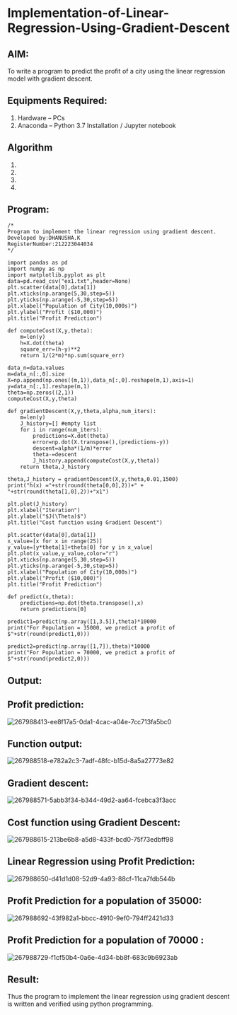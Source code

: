# Implementation-of-Linear-Regression-Using-Gradient-Descent

## AIM:
To write a program to predict the profit of a city using the linear regression model with gradient descent.

## Equipments Required:
1. Hardware – PCs
2. Anaconda – Python 3.7 Installation / Jupyter notebook

## Algorithm
1. 
2. 
3. 
4. 

## Program:
```
/*
Program to implement the linear regression using gradient descent.
Developed by:DHANUSHA.K
RegisterNumber:212223044034
*/

import pandas as pd
import numpy as np
import matplotlib.pyplot as plt
data=pd.read_csv("ex1.txt",header=None)
plt.scatter(data[0],data[1])
plt.xticks(np.arange(5,30,step=5))
plt.yticks(np.arange(-5,30,step=5))
plt.xlabel("Population of City(10,000s)")
plt.ylabel("Profit ($10,000)")
plt.title("Profit Prediction")

def computeCost(X,y,theta):
    m=len(y) 
    h=X.dot(theta) 
    square_err=(h-y)**2
    return 1/(2*m)*np.sum(square_err) 

data_n=data.values
m=data_n[:,0].size
X=np.append(np.ones((m,1)),data_n[:,0].reshape(m,1),axis=1)
y=data_n[:,1].reshape(m,1)
theta=np.zeros((2,1))
computeCost(X,y,theta) 

def gradientDescent(X,y,theta,alpha,num_iters):
    m=len(y)
    J_history=[] #empty list
    for i in range(num_iters):
        predictions=X.dot(theta)
        error=np.dot(X.transpose(),(predictions-y))
        descent=alpha*(1/m)*error
        theta-=descent
        J_history.append(computeCost(X,y,theta))
    return theta,J_history

theta,J_history = gradientDescent(X,y,theta,0.01,1500)
print("h(x) ="+str(round(theta[0,0],2))+" + "+str(round(theta[1,0],2))+"x1")

plt.plot(J_history)
plt.xlabel("Iteration")
plt.ylabel("$J(\Theta)$")
plt.title("Cost function using Gradient Descent")

plt.scatter(data[0],data[1])
x_value=[x for x in range(25)]
y_value=[y*theta[1]+theta[0] for y in x_value]
plt.plot(x_value,y_value,color="r")
plt.xticks(np.arange(5,30,step=5))
plt.yticks(np.arange(-5,30,step=5))
plt.xlabel("Population of City(10,000s)")
plt.ylabel("Profit ($10,000)")
plt.title("Profit Prediction")

def predict(x,theta):
    predictions=np.dot(theta.transpose(),x)
    return predictions[0]

predict1=predict(np.array([1,3.5]),theta)*10000
print("For Population = 35000, we predict a profit of $"+str(round(predict1,0)))

predict2=predict(np.array([1,7]),theta)*10000
print("For Population = 70000, we predict a profit of $"+str(round(predict2,0)))
```
## Output:

## Profit prediction:
![267988413-ee8f17a5-0da1-4cac-a04e-7cc713fa5bc0](https://github.com/Dhanusha17/Implementation-of-Linear-Regression-Using-Gradient-Descent/assets/151549957/65e97b20-5dcd-437f-9ff3-1a4650c9ee3e)

## Function output:
![267988518-e782a2c3-7adf-48fc-b15d-8a5a27773e82](https://github.com/Dhanusha17/Implementation-of-Linear-Regression-Using-Gradient-Descent/assets/151549957/3d16f84d-0020-46f2-bd48-8062eb2de3e3)

## Gradient descent:
![267988571-5abb3f34-b344-49d2-aa64-fcebca3f3acc](https://github.com/Dhanusha17/Implementation-of-Linear-Regression-Using-Gradient-Descent/assets/151549957/b84993c2-fd3c-4c49-9f9e-9cca68f425ca)

## Cost function using Gradient Descent:
![267988615-213be6b8-a5d8-433f-bcd0-75f73edbff98](https://github.com/Dhanusha17/Implementation-of-Linear-Regression-Using-Gradient-Descent/assets/151549957/f6da70a2-9d2f-45fb-b71c-f36b6ade62de)

## Linear Regression using Profit Prediction:
![267988650-d41d1d08-52d9-4a93-88cf-11ca7fdb544b](https://github.com/Dhanusha17/Implementation-of-Linear-Regression-Using-Gradient-Descent/assets/151549957/d5a61fa0-8493-4004-8be3-2e33d7810dad)

## Profit Prediction for a population of 35000:
![267988692-43f982a1-bbcc-4910-9ef0-794ff2421d33](https://github.com/Dhanusha17/Implementation-of-Linear-Regression-Using-Gradient-Descent/assets/151549957/0a49bd70-1ad7-44b5-8a5b-ae1554747717)

## Profit Prediction for a population of 70000 :
![267988729-f1cf50b4-0a6e-4d34-bb8f-683c9b6923ab](https://github.com/Dhanusha17/Implementation-of-Linear-Regression-Using-Gradient-Descent/assets/151549957/501877b6-b07d-4fec-b4f3-0ba089d0847f)




## Result:
Thus the program to implement the linear regression using gradient descent is written and verified using python programming.
